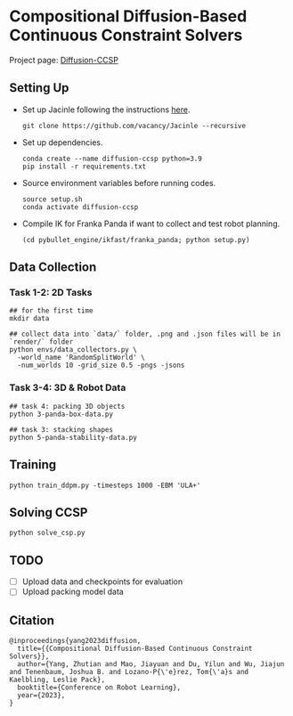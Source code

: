 # Compositional Diffusion-Based Continuous Constraint Solvers

Project page: [Diffusion-CCSP](https://diffusion-ccsp.github.io/)

## Setting Up

* Set up Jacinle following the instructions [here](https://github.com/vacancy/Jacinle).

    ```shell
    git clone https://github.com/vacancy/Jacinle --recursive
    ```

* Set up dependencies.

    ```shell
    conda create --name diffusion-ccsp python=3.9
    pip install -r requirements.txt
    ```

* Source environment variables before running codes.

    ```shell
    source setup.sh
    conda activate diffusion-ccsp
    ```

* Compile IK for Franka Panda if want to collect and test robot planning.

    ```shell
    (cd pybullet_engine/ikfast/franka_panda; python setup.py)
    ```

## Data Collection

### Task 1-2: 2D Tasks

```shell
## for the first time
mkdir data

## collect data into `data/` folder, .png and .json files will be in `render/` folder
python envs/data_collectors.py \
  -world_name 'RandomSplitWorld' \
  -num_worlds 10 -grid_size 0.5 -pngs -jsons
```

### Task 3-4: 3D & Robot Data

```shell
## task 4: packing 3D objects
python 3-panda-box-data.py

## task 3: stacking shapes
python 5-panda-stability-data.py
```

## Training

```shell
python train_ddpm.py -timesteps 1000 -EBM 'ULA+'
```

## Solving CCSP

```shell
python solve_csp.py
```

## TODO

- [ ] Upload data and checkpoints for evaluation
- [ ] Upload packing model data

## Citation

```shell
@inproceedings{yang2023diffusion,
  title={{Compositional Diffusion-Based Continuous Constraint Solvers}},
  author={Yang, Zhutian and Mao, Jiayuan and Du, Yilun and Wu, Jiajun and Tenenbaum, Joshua B. and Lozano-P{\'e}rez, Tom{\'a}s and Kaelbling, Leslie Pack},
  booktitle={Conference on Robot Learning},
  year={2023},
}
```
